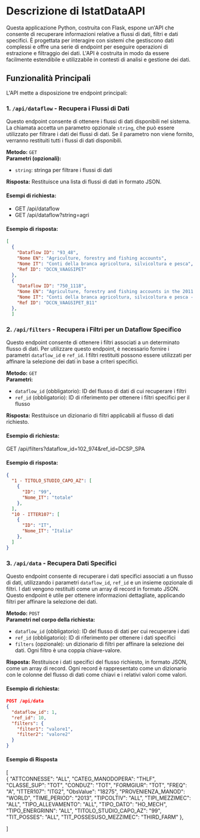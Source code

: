 # Descrizione di IstatDataAPI

Questa applicazione Python, costruita con Flask, espone un'API che consente di recuperare informazioni relative a flussi di dati, filtri e dati specifici. È progettata per interagire con sistemi che gestiscono dati complessi e offre una serie di endpoint per eseguire operazioni di estrazione e filtraggio dei dati. L'API è costruita in modo da essere facilmente estendibile e utilizzabile in contesti di analisi e gestione dei dati.

## Funzionalità Principali

L'API mette a disposizione tre endpoint principali:

### 1. `/api/dataflow` - Recupera i Flussi di Dati
Questo endpoint consente di ottenere i flussi di dati disponibili nel sistema. La chiamata accetta un parametro opzionale `string`, che può essere utilizzato per filtrare i dati dei flussi di dati. Se il parametro non viene fornito, verranno restituiti tutti i flussi di dati disponibili.

**Metodo:** `GET`  
**Parametri (opzionali):**
- `string`: stringa per filtrare i flussi di dati

**Risposta:**
Restituisce una lista di flussi di dati in formato JSON.

#### Esempi di richiesta:
- GET /api/dataflow
- GET /api/dataflow?string=agri


#### Esempio di risposta:
```json
[
  {
    "Dataflow ID": "93_48",
    "Nome EN": "Agriculture, forestry and fishing accounts",
    "Nome IT": "Conti della branca agricoltura, silvicoltura e pesca",
    "Ref ID": "DCCN_VAAGSIPET"
  },
  {
    "Dataflow ID": "750_1118",
    "Nome EN": "Agriculture, forestry and fishing accounts in the 2011 version",
    "Nome IT": "Conti della branca agricoltura, silvicoltura e pesca - versione 2011",
    "Ref ID": "DCCN_VAAGSIPET_B11"
  },
  ]
```



### 2. `/api/filters` - Recupera i Filtri per un Dataflow Specifico

Questo endpoint consente di ottenere i filtri associati a un determinato flusso di dati. Per utilizzare questo endpoint, è necessario fornire i parametri `dataflow_id` e `ref_id`. I filtri restituiti possono essere utilizzati per affinare la selezione dei dati in base a criteri specifici.

**Metodo:** `GET`  
**Parametri:**
- `dataflow_id` (obbligatorio): ID del flusso di dati di cui recuperare i filtri
- `ref_id` (obbligatorio): ID di riferimento per ottenere i filtri specifici per il flusso

**Risposta:**
Restituisce un dizionario di filtri applicabili al flusso di dati richiesto.

#### Esempio di richiesta:
GET /api/filters?dataflow_id=102_974&ref_id=DCSP_SPA


#### Esempio di risposta:
```json
{
  "1 - TITOLO_STUDIO_CAPO_AZ": [
    {
      "ID": "99",
      "Nome_IT": "totale"
    },
  ],
  "10 - ITTER107": [
    {
      "ID": "IT",
      "Nome_IT": "Italia"
    },
  ]
}
```


### 3. `/api/data` - Recupera Dati Specifici

Questo endpoint consente di recuperare i dati specifici associati a un flusso di dati, utilizzando i parametri `dataflow_id`, `ref_id` e un insieme opzionale di filtri. I dati vengono restituiti come un array di record in formato JSON. Questo endpoint è utile per ottenere informazioni dettagliate, applicando filtri per affinare la selezione dei dati.

**Metodo:** `POST`  
**Parametri nel corpo della richiesta:**
- `dataflow_id` (obbligatorio): ID del flusso di dati per cui recuperare i dati
- `ref_id` (obbligatorio): ID di riferimento per ottenere i dati specifici
- `filters` (opzionale): un dizionario di filtri per affinare la selezione dei dati. Ogni filtro è una coppia chiave-valore.

**Risposta:**
Restituisce i dati specifici del flusso richiesto, in formato JSON, come un array di record. Ogni record è rappresentato come un dizionario con le colonne del flusso di dati come chiavi e i relativi valori come valori.

#### Esempio di richiesta:
```json
POST /api/data
{
  "dataflow_id": 1,
  "ref_id": 10,
  "filters": {
    "filter1": "valore1",
    "filter2": "valore2"
  }
}
```

#### Esempio di Risposta
[  
  {
    "ATTCONNESSE": "ALL",
    "CATEG_MANODOPERA": "THLF",
    "CLASSE_SUP": "TOT",
    "CONDUZ": "TOT",
    "FORMGIUR": "TOT",
    "FREQ": "A",
    "ITTER107": "ITG2",
    "ObsValue": "18275",
    "PROVENIENZA_MANOD": "WORLD",
    "TIME_PERIOD": "2013",
    "TIPCOLTIV": "ALL",
    "TIPI_MEZZIMEC": "ALL",
    "TIPO_ALLEVAMENTO": "ALL",
    "TIPO_DATO": "HO_MECH",
    "TIPO_ENERGRINN": "ALL",
    "TITOLO_STUDIO_CAPO_AZ": "99",
    "TIT_POSSES": "ALL",
    "TIT_POSSESUSO_MEZZIMEC": "THIRD_FARM"
  },
  
]

